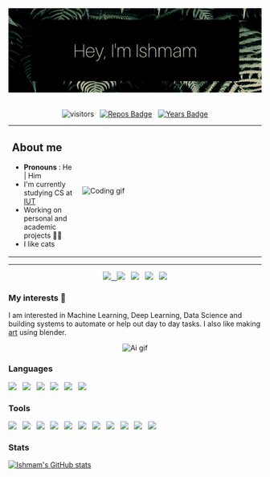 <div align="center">
  <img src="https://github.com/ishmamt/ishmamt/blob/main/Hey%2C%20I'm%20Ishmam.png" alt="Coding gif" width="700">

  <br>
  <br>
  
  ![visitors](https://visitor-badge.glitch.me/badge?page_id=ishmamt.visitor-badge) &nbsp;
  [![Repos Badge](https://badges.pufler.dev/repos/ishmamt)](https://badges.pufler.dev) &nbsp;
  [![Years Badge](https://badges.pufler.dev/years/ishmamt)](https://badges.pufler.dev)

</div>

<div align="center">
  <table>
    <tr>
      <td>
        <h2> About me </h2>
        <ul>
          <li><b>Pronouns</b> : He | Him </li>
          <li> I'm currently studying CS at <a href="https://www.iutoic-dhaka.edu">IUT</a> </li>
          <li> Working on personal and academic projects 👨‍💻 </li>
          <li> I like cats </li>
        </ul>
      </td>
      <td>
        <img src="https://media.giphy.com/media/iIqmM5tTjmpOB9mpbn/giphy.gif" alt="Coding gif" width="350" align="right">
      </td>
    </tr>
  </table>
</div>

---

<div align="center">
  
<!-- [<img src="https://seeklogo.com/images/H/hashnode-logo-B114767E70-seeklogo.com.png" width="3.5%"/>](https://ishmamtashdeed.hashnode.dev/) &nbsp; -->
  <a href="mailto:ishmam.tashdeed13@gmail.com"> <img src="https://seeklogo.com/images/G/gmail-logo-B9EE8C51F1-seeklogo.com.png" width="3.5%"/> &nbsp;
  [<img src="https://seeklogo.com/images/L/linkedin-in-icon-logo-2E34704F04-seeklogo.com.png" width="3.5%"/>](https://www.linkedin.com/in/ishmam-tashdeed-17b05720b/) &nbsp;
  [<img src="https://seeklogo.com/images/T/twitter-2012-positive-logo-916EDF1309-seeklogo.com.png" width="3.5%"/>](https://twitter.com/ishmamtashdeed) &nbsp;
  [<img src="https://seeklogo.com/images/R/reddit-logo-8ABF8F5F2B-seeklogo.com.png" width="3.5%"/>](https://www.reddit.com/user/ishmamtashdeed) &nbsp;
  [<img src="https://seeklogo.com/images/A/artstation-logo-5765B1C358-seeklogo.com.png" width="3.5%"/>](https://sed_cat.artstation.com/)
    
</div>
  
### My interests 💜
I am interested in Machine Learning, Deep Learning, Data Science and building systems to automate or help out day to day tasks. I also like making [art](https://sed_cat.artstation.com/ "ArtStation") using blender.

<div align="center">
  <img src="https://media.giphy.com/media/2jMtpIi8mhE8ctiMtK/giphy.gif" alt="Ai gif" width="550">
</div>

### Languages
<img height="40" src="https://seeklogo.com/images/P/python-logo-A32636CAA3-seeklogo.com.png"> &nbsp;
<img height="40" src="https://seeklogo.com/images/C/c-logo-43CE78FF9C-seeklogo.com.png"> &nbsp;
<img height="40" src="https://seeklogo.com/images/C/c-programming-language-logo-9B32D017B1-seeklogo.com.png"> &nbsp;
<img height="40" src="https://seeklogo.com/images/J/java-logo-7833D1D21A-seeklogo.com.png"> &nbsp;
<img height="40" src="https://seeklogo.com/images/H/html5-with-wordmark-color-logo-4259B7F24F-seeklogo.com.png"> &nbsp;
<img height="40" src="https://seeklogo.com/images/J/javascript-js-logo-2949701702-seeklogo.com.png">

### Tools
<img height="30" src="https://seeklogo.com/images/S/scikit-learn-logo-8766D07E2E-seeklogo.com.png"> &nbsp;
<img height="40" src="https://seeklogo.com/images/T/tensorflow-logo-02FCED4F98-seeklogo.com.png"> &nbsp;
<img height="40" src="https://seeklogo.com/images/J/jupyter-logo-A91705F539-seeklogo.com.png"> &nbsp;
<img height="40" src="https://seeklogo.com/images/G/git-logo-CD8D6F1C09-seeklogo.com.png"> &nbsp;
<img height="40" src="https://seeklogo.com/images/G/github-logo-5F384D0265-seeklogo.com.png"> &nbsp;
<img height="40" src="https://seeklogo.com/images/B/blender-logo-91B66CA31F-seeklogo.com.png"> &nbsp;
<img height="40" src="https://seeklogo.com/images/F/flask-logo-44C507ABB7-seeklogo.com.png"> &nbsp;
<img height="40" src="https://seeklogo.com/images/S/sublime-text-logo-C2736A0B50-seeklogo.com.png"> &nbsp;
<img height="40" src="https://seeklogo.com/images/S/sqlite-logo-5E9F462E6A-seeklogo.com.png"> &nbsp;
<img height="40" src="https://seeklogo.com/images/M/MySQL-logo-F6FF285A58-seeklogo.com.png"> &nbsp;
<img height="40" src="https://seeklogo.com/images/P/pytorch-logo-84F95D0AF5-seeklogo.com.png"> &nbsp;

### Stats
[![Ishmam's GitHub stats](https://github-readme-stats.vercel.app/api?username=ishmamt&count_private=true&show_icons=true&theme=tokyonight)](https://github.com/anuraghazra/github-readme-stats)
